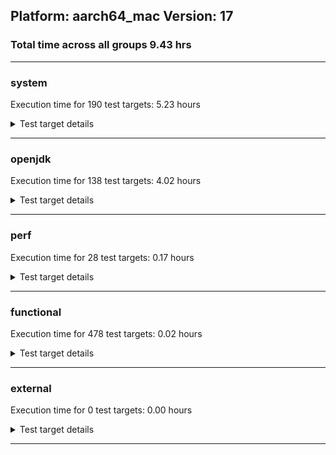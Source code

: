 ## Platform: aarch64_mac Version: 17 
### Total time across all groups 9.43 hrs 
---

###  system
 Execution time for  190  test targets:  5.23  hours
<details><summary>Test target details</summary>

| Test Target Name | Time |
| --- | --- |
| MiniMix_aot_5m_0 | 682683.00  ms|
| TestJlmRemoteThreadAuth_1 | 663146.00  ms|
| TestJlmRemoteThreadAuth_0 | 659980.00  ms|
| TestJlmRemoteThreadNoAuth_1 | 654765.00  ms|
| TestJlmRemoteThreadNoAuth_0 | 652731.00  ms|
| TestJlmRemoteMemoryAuth_1 | 631299.00  ms|
| TestJlmRemoteMemoryAuth_0 | 630401.00  ms|
| TestJlmRemoteClassAuth_0 | 629090.00  ms|
| TestJlmRemoteClassAuth_1 | 629042.00  ms|
| TestJlmRemoteMemoryNoAuth_1 | 627817.00  ms|
| TestJlmRemoteClassNoAuth_1 | 626971.00  ms|
| TestJlmRemoteMemoryNoAuth_0 | 626395.00  ms|
| TestJlmRemoteClassNoAuth_0 | 625348.00  ms|
| ConcurrentLoadTest_5m_1 | 348114.00  ms|
| ConcurrentLoadTest_5m_0 | 345622.00  ms|
| MiniMix_5m_1 | 342211.00  ms|
| MiniMix_5m_0 | 341269.00  ms|
| DBBLoadTest_5m_0 | 310836.00  ms|
| DBBLoadTest_5m_1 | 310746.00  ms|
| NioLoadTest_5m_0 | 310635.00  ms|
| NioLoadTest_5m_1 | 310329.00  ms|
| MauveMultiThrdLoad_5m_1 | 302961.00  ms|
| MauveMultiThrdLoad_5m_0 | 302907.00  ms|
| MauveSingleInvocLoad_HS_5m_0 | 302365.00  ms|
| MauveSingleInvocLoad_HS_5m_1 | 302327.00  ms|
| MauveSingleThrdLoad_HS_5m_1 | 302313.00  ms|
| MauveSingleThrdLoad_HS_5m_0 | 302293.00  ms|
| MathLoadTest_all_5m_1 | 302057.00  ms|
| MathLoadTest_autosimd_5m_0 | 301992.00  ms|
| LambdaLoadTest_HS_5m_0 | 301957.00  ms|
| MathLoadTest_all_5m_0 | 301955.00  ms|
| LangLoadTest_5m_1 | 301889.00  ms|
| MathLoadTest_bigdecimal_5m_0 | 301884.00  ms|
| LangLoadTest_5m_0 | 301877.00  ms|
| MathLoadTest_autosimd_5m_1 | 301862.00  ms|
| LambdaLoadTest_HS_5m_1 | 301851.00  ms|
| UtilLoadTest_5m_0 | 301839.00  ms|
| UtilLoadTest_5m_1 | 301817.00  ms|
| MathLoadTest_bigdecimal_5m_1 | 301816.00  ms|
| ClassLoadingTest_5m_0 | 301741.00  ms|
| ClassLoadingTest_5m_1 | 301708.00  ms|
| HCRLateAttachWorkload_previewEnabled_0 | 254469.00  ms|
| HCRLateAttachWorkload_previewEnabled_1 | 253963.00  ms|
| TestJlmRemoteNotifierProxyAuth_0 | 130670.00  ms|
| TestJlmRemoteNotifierProxyAuth_1 | 130156.00  ms|
| CLLoad_0 | 53568.00  ms|
| CLLoad_1 | 53366.00  ms|
| TestJlmRemoteThreadAuth_2 | 50413.00  ms|
| TestJlmRemoteThreadNoAuth_2 | 49885.00  ms|
| TestJlmRemoteMemoryAuth_2 | 48437.00  ms|
| TestJlmRemoteClassAuth_2 | 48287.00  ms|
| TestJlmRemoteMemoryNoAuth_2 | 48195.00  ms|
| TestJlmRemoteClassNoAuth_2 | 48130.00  ms|
| LockingLoadTest_1 | 31747.00  ms|
| LockingLoadTest_0 | 31737.00  ms|
| TestJlmLocal_0 | 27059.00  ms|
| ConcurrentLoadTest_5m_2 | 27029.00  ms|
| MiniMix_5m_2 | 26868.00  ms|
| TestJlmLocal_1 | 26835.00  ms|
| NioLoadTest_5m_2 | 24065.00  ms|
| DBBLoadTest_5m_2 | 23951.00  ms|
| MauveMultiThrdLoad_5m_2 | 23394.00  ms|
| MauveSingleThrdLoad_HS_5m_2 | 23311.00  ms|
| MauveSingleInvocLoad_HS_5m_2 | 23304.00  ms|
| ClassLoadingTest_5m_2 | 23274.00  ms|
| LambdaLoadTest_HS_5m_2 | 23271.00  ms|
| LangLoadTest_5m_2 | 23255.00  ms|
| MathLoadTest_autosimd_5m_2 | 23254.00  ms|
| UtilLoadTest_5m_2 | 23250.00  ms|
| MathLoadTest_bigdecimal_5m_2 | 23243.00  ms|
| MathLoadTest_all_5m_2 | 23232.00  ms|
| HCRLateAttachWorkload_previewEnabled_2 | 19551.00  ms|
| TestJlmRemoteNotifierProxyAuth_2 | 9985.00  ms|
| Jlink_ReqMod_0 | 7487.00  ms|
| ParallelStreamsLoadTest_HS_1 | 7257.00  ms|
| Jlink_ReqMod_1 | 7125.00  ms|
| ParallelStreamsLoadTest_HS_0 | 6949.00  ms|
| Jlink_AddMLimitM_1 | 5730.00  ms|
| Jlink_AddMLimitM_0 | 5700.00  ms|
| PatModImg_PlatMod_0 | 5498.00  ms|
| jcstress_SampleTestBench_0 | 5270.00  ms|
| PatModImg_Adv_0 | 4143.00  ms|
| CLLoad_2 | 4142.00  ms|
| UpgModPath_JarImg_0 | 4080.00  ms|
| PatModImg_AppMod_1 | 4078.00  ms|
| PatModImg_Unex_0 | 3992.00  ms|
| PatModImg_Unex_1 | 3975.00  ms|
| UpgModPath_JarImg_1 | 3967.00  ms|
| PatModImg_PlatMod_1 | 3934.00  ms|
| PatModImg_Adv_1 | 3929.00  ms|
| PatModImg_AppMod_0 | 3786.00  ms|
| UpgModPath_ExpImg_1 | 3610.00  ms|
| CLTestImg_1 | 3539.00  ms|
| UpgModPath_ExpImg_0 | 3519.00  ms|
| Jlink_GenOpt_0 | 3438.00  ms|
| CLTestImg_0 | 3347.00  ms|
| Jlink_GenOpt_1 | 3305.00  ms|
| CpMpJlink_1 | 3184.00  ms|
| CpMpJlink_0 | 3041.00  ms|
| UpgModPath_Jar_0 | 2945.00  ms|
| UpgModPath_Jar_1 | 2937.00  ms|
| UpgModPath_Exp_0 | 2671.00  ms|
| UpgModPath_Exp_1 | 2559.00  ms|
| LockingLoadTest_2 | 2486.00  ms|
| TestJlmLocal_2 | 2099.00  ms|
| AutoMod_Impl3_1 | 1751.00  ms|
| AutoMod2_1 | 1742.00  ms|
| CpMpModJar_0 | 1737.00  ms|
| AutoMod_Impl2_1 | 1688.00  ms|
| AutoMod_Impl1_1 | 1623.00  ms|
| SLTest_0 | 1611.00  ms|
| AutoMod1_1 | 1594.00  ms|
| AutoMod_Impl2_0 | 1578.00  ms|
| AutoMod_Impl1_0 | 1573.00  ms|
| AutoMod_Impl3_0 | 1568.00  ms|
| PatMod_AppMod_1 | 1568.00  ms|
| AutoMod1_0 | 1564.00  ms|
| AutoMod2_0 | 1556.00  ms|
| InternalAPIs_1 | 1544.00  ms|
| PatMod_Adv_1 | 1542.00  ms|
| PatMod_Adv_0 | 1538.00  ms|
| InternalAPIs_0 | 1535.00  ms|
| SLTest_1 | 1495.00  ms|
| CpMpModJar_1 | 1478.00  ms|
| PatMod_PlatMod_0 | 1422.00  ms|
| PatMod_AppMod_0 | 1407.00  ms|
| PatMod_Unex_1 | 1406.00  ms|
| PatMod_Unex_0 | 1403.00  ms|
| PatMod_PlatMod_1 | 1403.00  ms|
| CpMpModJar2_0 | 1204.00  ms|
| CpMpModJar3_1 | 1007.00  ms|
| CpMpModJar3_0 | 998.00  ms|
| CpMpModJar2_1 | 991.00  ms|
| CpMp_CpMp_0 | 968.00  ms|
| CpMp3_1 | 958.00  ms|
| CpMp_MP_1 | 958.00  ms|
| CpMp_MP_0 | 952.00  ms|
| CpMp3_0 | 946.00  ms|
| CpMp2_0 | 946.00  ms|
| CLTest_0 | 945.00  ms|
| CLTest_1 | 944.00  ms|
| CpMp_CpMp_1 | 942.00  ms|
| CpMp2_1 | 938.00  ms|
| ParallelStreamsLoadTest_HS_2 | 553.00  ms|
| Jlink_ReqMod_2 | 531.00  ms|
| Jlink_AddMLimitM_2 | 448.00  ms|
| MachineInfo_0 | 433.00  ms|
| PatModImg_Adv_2 | 327.00  ms|
| UpgModPath_JarImg_2 | 317.00  ms|
| PatModImg_PlatMod_2 | 308.00  ms|
| PatModImg_AppMod_2 | 306.00  ms|
| PatModImg_Unex_2 | 302.00  ms|
| UpgModPath_ExpImg_2 | 294.00  ms|
| Jlink_GenOpt_2 | 284.00  ms|
| CLTestImg_2 | 282.00  ms|
| CLTest_2 | 258.00  ms|
| CpMpJlink_2 | 253.00  ms|
| CpMp_CpMp_2 | 251.00  ms|
| UpgModPath_Jar_2 | 242.00  ms|
| UpgModPath_Exp_2 | 225.00  ms|
| AutoMod2_2 | 156.00  ms|
| AutoMod_Impl1_2 | 154.00  ms|
| AutoMod_Impl3_2 | 153.00  ms|
| AutoMod_Impl2_2 | 152.00  ms|
| InternalAPIs_2 | 152.00  ms|
| AutoMod1_2 | 152.00  ms|
| PatMod_Adv_2 | 149.00  ms|
| CpMpModJar_2 | 145.00  ms|
| PatMod_AppMod_2 | 141.00  ms|
| PatMod_Unex_2 | 140.00  ms|
| PatMod_PlatMod_2 | 139.00  ms|
| SLTest_2 | 135.00  ms|
| CpMpModJar3_2 | 111.00  ms|
| CpMp_MP_2 | 108.00  ms|
| CpMpModJar2_2 | 108.00  ms|
| CpMp2_2 | 107.00  ms|
| CpMp3_2 | 106.00  ms|
| CLStressLayers_1 | 74.00  ms|
| CLStressLayers_0 | 73.00  ms|
| CLStressLayers_2 | 71.00  ms|
| CLStressCRI_2 | 70.00  ms|
| ExplMod_1 | 63.00  ms|
| JdiTest_1 | 62.00  ms|
| JdiTest_2 | 62.00  ms|
| OAuthTest_0 | 61.00  ms|
| JdiTest_0 | 61.00  ms|
| ExplMod_0 | 61.00  ms|
| CLStressCRI_1 | 61.00  ms|
| CLStressCRI_0 | 60.00  ms|
| ExplMod_2 | 60.00  ms|
</details>

---

###  openjdk
 Execution time for  138  test targets:  4.02  hours
<details><summary>Test target details</summary>

| Test Target Name | Time |
| --- | --- |
| jdk_net_1 | 1247180.00  ms|
| jdk_net_0 | 1246824.00  ms|
| jdk_tools_0 | 870381.00  ms|
| jdk_tools_1 | 854923.00  ms|
| jvm_compiler_0 | 830623.00  ms|
| jvm_compiler_1 | 821067.00  ms|
| jdk_security3_1 | 573043.00  ms|
| jdk_security3_0 | 567970.00  ms|
| jdk_nio_0 | 407234.00  ms|
| jdk_nio_1 | 325765.00  ms|
| hotspot_custom_0 | 307538.00  ms|
| hotspot_custom_1 | 306912.00  ms|
| jdk_util_0 | 266126.00  ms|
| jdk_util_1 | 264979.00  ms|
| jdk_lang_0 | 219063.00  ms|
| jdk_lang_1 | 219011.00  ms|
| jdk_jdi_0 | 209741.00  ms|
| jdk_jdi_1 | 207527.00  ms|
| jdk_net_2 | 206952.00  ms|
| jdk_jfr_0 | 181119.00  ms|
| jdk_jfr_1 | 180758.00  ms|
| jdk_other_1 | 180465.00  ms|
| jdk_other_0 | 179454.00  ms|
| jdk_jmx_0 | 179276.00  ms|
| jdk_jmx_1 | 178909.00  ms|
| jdk_vector_0 | 172306.00  ms|
| jdk_vector_1 | 167413.00  ms|
| jdk_foreign_0 | 156546.00  ms|
| jdk_foreign_1 | 156375.00  ms|
| jdk_security1_0 | 143557.00  ms|
| jdk_security1_1 | 143155.00  ms|
| jvm_compiler_2 | 134766.00  ms|
| jdk_security4_1 | 126928.00  ms|
| jdk_security4_0 | 126106.00  ms|
| jdk_beans_0 | 106016.00  ms|
| jdk_tools_2 | 105726.00  ms|
| jdk_beans_1 | 103639.00  ms|
| jdk_rmi_0 | 100303.00  ms|
| jdk_rmi_1 | 100249.00  ms|
| jdk_nio_2 | 91805.00  ms|
| jdk_security3_2 | 88780.00  ms|
| jdk_management_0 | 75705.00  ms|
| jdk_management_1 | 72488.00  ms|
| jdk_time_1 | 69632.00  ms|
| jdk_time_0 | 69173.00  ms|
| jdk_security2_1 | 52450.00  ms|
| hotspot_custom_2 | 51241.00  ms|
| jdk_security2_0 | 45545.00  ms|
| jdk_text_0 | 42706.00  ms|
| jdk_text_1 | 42633.00  ms|
| jdk_io_1 | 41396.00  ms|
| jdk_io_0 | 40984.00  ms|
| jdk_instrument_1 | 39775.00  ms|
| jdk_instrument_0 | 39724.00  ms|
| jdk_jdi_2 | 34620.00  ms|
| jdk_other_2 | 29737.00  ms|
| jdk_jmx_2 | 29640.00  ms|
| jdk_jfr_2 | 29162.00  ms|
| jdk_vector_2 | 28014.00  ms|
| jdk_math_1 | 27089.00  ms|
| jdk_math_0 | 26391.00  ms|
| jdk_security1_2 | 23805.00  ms|
| jdk_custom_1 | 23424.00  ms|
| jdk_custom_0 | 23045.00  ms|
| jdk_security4_2 | 20733.00  ms|
| jdk_util_2 | 19519.00  ms|
| jdk11_tier1_buffer_1 | 17209.00  ms|
| jdk_beans_2 | 16959.00  ms|
| jdk_rmi_2 | 16663.00  ms|
| jdk11_tier1_buffer_0 | 16012.00  ms|
| jdk_lang_2 | 15762.00  ms|
| jdk11_tier1_cipher_2 | 15628.00  ms|
| jdk11_tier1_cipher_1 | 15479.00  ms|
| jdk_svc_sanity_0 | 15390.00  ms|
| jdk_svc_sanity_1 | 15147.00  ms|
| jdk11_tier1_cipher_0 | 15059.00  ms|
| jdk_security_infra_1 | 13634.00  ms|
| jdk_security_infra_0 | 13629.00  ms|
| jdk_management_2 | 12228.00  ms|
| jdk_foreign_2 | 11806.00  ms|
| runtime_nestmate_1 | 11656.00  ms|
| jdk_time_2 | 11522.00  ms|
| runtime_nestmate_0 | 11343.00  ms|
| jdk_build_0 | 10487.00  ms|
| jdk_build_1 | 10427.00  ms|
| jdk_foreign_native_0 | 9055.00  ms|
| jdk11_tier1_iso8859_0 | 9050.00  ms|
| jdk_native_sanity_0 | 8924.00  ms|
| jdk_native_sanity_1 | 8723.00  ms|
| jdk_lang_native_0 | 8520.00  ms|
| jdk_foreign_native_1 | 8227.00  ms|
| jdk11_tier1_iso8859_1 | 7943.00  ms|
| jdk_lang_native_1 | 7876.00  ms|
| jvm_native_sanity_0 | 7049.00  ms|
| jdk_security2_2 | 7028.00  ms|
| jdk_text_2 | 6719.00  ms|
| jdk_io_2 | 6545.00  ms|
| jdk_instrument_2 | 6419.00  ms|
| jvm_native_sanity_1 | 6359.00  ms|
| langtools_custom_0 | 4072.00  ms|
| jdk_custom_2 | 3639.00  ms|
| langtools_custom_1 | 3508.00  ms|
| jdk_security_infra_2 | 2151.00  ms|
| jdk_math_2 | 2064.00  ms|
| runtime_nestmate_2 | 1855.00  ms|
| jdk_build_2 | 1665.00  ms|
| jdk_svc_sanity_2 | 1422.00  ms|
| jdk_native_sanity_2 | 1310.00  ms|
| jdk11_tier1_buffer_2 | 1179.00  ms|
| jvm_native_sanity_2 | 980.00  ms|
| langtools_custom_2 | 607.00  ms|
| jdk_foreign_native_2 | 583.00  ms|
| jdk11_tier1_iso8859_2 | 560.00  ms|
| jdk_lang_native_2 | 552.00  ms|
| jdk_imageio_1 | 77.00  ms|
| jdk_imageio_2 | 77.00  ms|
| jdk_imageio_0 | 76.00  ms|
| jdk_sound_0 | 69.00  ms|
| jdk_awt_0 | 68.00  ms|
| jdk_jfc_demo_2 | 66.00  ms|
| jdk_sound_2 | 65.00  ms|
| jdk_jfc_demo_0 | 65.00  ms|
| jdk_awt_2 | 64.00  ms|
| jdk_swing_1 | 64.00  ms|
| jdk_2d_2 | 64.00  ms|
| jdk_awt_1 | 64.00  ms|
| jdk_swing_0 | 64.00  ms|
| jdk_swing_2 | 64.00  ms|
| jdk_client_sanity_1 | 63.00  ms|
| jdk_client_sanity_0 | 63.00  ms|
| jdk_2d_0 | 63.00  ms|
| jdk_sound_1 | 63.00  ms|
| jdk_2d_1 | 63.00  ms|
| jdk_jfc_demo_1 | 62.00  ms|
| jdk_client_sanity_2 | 62.00  ms|
| jdk_lang_native_win_2 | 41.00  ms|
| jdk_lang_native_win_1 | 41.00  ms|
| jdk_lang_native_win_0 | 41.00  ms|
</details>

---

###  perf
 Execution time for  28  test targets:  0.17  hours
<details><summary>Test target details</summary>

| Test Target Name | Time |
| --- | --- |
| renaissance-movie-lens_0 | 165513.00  ms|
| renaissance-als_0 | 65259.00  ms|
| renaissance-future-genetic_0 | 64554.00  ms|
| renaissance-fj-kmeans_0 | 58578.00  ms|
| renaissance-finagle-http_0 | 36702.00  ms|
| renaissance-mnemonics_0 | 32648.00  ms|
| renaissance-chi-square_0 | 31447.00  ms|
| renaissance-par-mnemonics_0 | 28418.00  ms|
| renaissance-dec-tree_0 | 27813.00  ms|
| renaissance-gauss-mix_0 | 27808.00  ms|
| renaissance-philosophers_0 | 24686.00  ms|
| renaissance-log-regression_0 | 20332.00  ms|
| renaissance-scala-kmeans_0 | 12609.00  ms|
| dacapo-h2_0 | 5016.00  ms|
| dacapo-jython_0 | 4938.00  ms|
| dacapo-xalan_0 | 2362.00  ms|
| dacapo-avrora_0 | 2344.00  ms|
| dacapo-fop_0 | 1877.00  ms|
| dacapo-sunflow_0 | 1593.00  ms|
| dacapo-pmd_0 | 1429.00  ms|
| dacapo-luindex_0 | 1036.00  ms|
| renaissance-db-shootout_0 | 71.00  ms|
| renaissance-akka-uct_0 | 61.00  ms|
| dacapo-tomcat_0 | 60.00  ms|
| dacapo-lusearch-fix_0 | 60.00  ms|
| renaissance-finagle-chirper_0 | 59.00  ms|
| renaissance-naive-bayes_0 | 59.00  ms|
| IdleMicrobenchmark_HS_0 | 40.00  ms|
</details>

---

###  functional
 Execution time for  478  test targets:  0.02  hours
<details><summary>Test target details</summary>

| Test Target Name | Time |
| --- | --- |
| MBCS_Tests_charsets_0 | 35546.00  ms|
| SecurityTests_0 | 2419.00  ms|
| IllegalAccessProtectedMethodTest_0 | 490.00  ms|
| Jep360Tests_0 | 483.00  ms|
| testXXArgumentTesting_0 | 426.00  ms|
| MBCS_Tests_language_tag_0 | 425.00  ms|
| MBCS_Tests_property_utf8_0 | 424.00  ms|
| MBCS_Tests_datetime_0 | 400.00  ms|
| Jep334Tests_0 | 375.00  ms|
| MBCS_Tests_datetime_formatter_0 | 360.00  ms|
| jsr292BootstrapTest_0 | 347.00  ms|
| RegularClassAndInterfaceFinalFieldTests_0 | 335.00  ms|
| Jep371Tests_0 | 334.00  ms|
| Jep384Tests_0 | 329.00  ms|
| StringIndentTests_0 | 320.00  ms|
| MBCS_Tests_new_jp_era_0 | 307.00  ms|
| cmdLineTester_getPid_0 | 294.00  ms|
| vmLifecyleTests_4 | 63.00  ms|
| vmLifecyleTests_5 | 62.00  ms|
| SyntheticGCWorkload_TestCase_0 | 61.00  ms|
| CloseScope0Tests_0 | 61.00  ms|
| vmLifecyleTests_3 | 61.00  ms|
| Jep397Tests_testSubClassOfSealedSuperFromDifferentPackageInSameNamedModule_0 | 61.00  ms|
| vmLifecyleTests_0 | 61.00  ms|
| Jep397Tests_0 | 61.00  ms|
| vmLifecyleTests_2 | 61.00  ms|
| vmLifecyleTests_1 | 60.00  ms|
| Jep397Tests_testSubClassOfSealedSuperFromDifferentPackageInSameUnamedModule_0 | 60.00  ms|
| Jep397Tests_testSubClassOfSealedSuperFromDifferentModule_0 | 60.00  ms|
| cmdLineTester_libpathTestRtfChild_0 | 59.00  ms|
| MBCS_Tests_record_Ja_JP_aix_0 | 43.00  ms|
| MBCS_Tests_Compiler_ja_JP_linux_0 | 42.00  ms|
| MBCS_Tests_codepage_ko_KR_linux_0 | 42.00  ms|
| testExample_0 | 41.00  ms|
| MBCS_Tests_compact_number_format_ja_JP_aix_0 | 41.00  ms|
| cmdLineTester_classesdbgddrext_zos_0 | 41.00  ms|
| MBCS_Tests_codepage_Ja_JP_aix_0 | 41.00  ms|
| MBCS_Tests_codepage_zh_TW_linux_0 | 41.00  ms|
| MBCS_Tests_switch_expressions_ko_KR_aix_0 | 40.00  ms|
| MBCS_Tests_codepage_zh_CN_linux_0 | 40.00  ms|
| MBCS_Tests_formatter_ZH_TW_aix_0 | 40.00  ms|
| MBCS_Tests_StAX_zh_CN_linux_0 | 40.00  ms|
| MBCS_Tests_pattern_matching_instanceof_zh_TW_linux_0 | 40.00  ms|
| MBCS_Tests_switch_expressions_ko_KR_linux_0 | 40.00  ms|
| MBCS_Tests_switch_expressions_KO_KR_aix_0 | 40.00  ms|
| MBCS_Tests_codepage_zh_CN_aix_0 | 40.00  ms|
| MBCS_Tests_pref_ja_JP_aix_0 | 40.00  ms|
| MBCS_Tests_pref_Zh_CN_aix_0 | 40.00  ms|
| MBCS_Tests_codepage_cn_windows_0 | 40.00  ms|
| MBCS_Tests_codepage_Zh_TW_aix_0 | 40.00  ms|
| MBCS_Tests_pref_zh_TW_aix_0 | 40.00  ms|
| MBCS_Tests_switch_expressions_windows_0 | 40.00  ms|
| MBCS_Tests_switch_expressions_JA_JP_aix_0 | 40.00  ms|
| MBCS_Tests_pref_ZH_CN_aix_0 | 40.00  ms|
| MBCS_Tests_nio_JA_JP_aix_0 | 40.00  ms|
| MBCS_Tests_Compiler_Zh_TW_aix_0 | 40.00  ms|
| MBCS_Tests_switch_expressions_zh_TW_linux_0 | 40.00  ms|
| MBCS_Tests_locale_matching_ZH_CN_aix_0 | 40.00  ms|
| MBCS_Tests_switch_expressions_Zh_CN_aix_0 | 40.00  ms|
| MBCS_Tests_urlclassloader_Zh_TW_aix_0 | 40.00  ms|
| MBCS_Tests_jaxp14_ko_KR_aix_0 | 40.00  ms|
| MBCS_Tests_i18n_KO_KR_aix_0 | 40.00  ms|
| MBCS_Tests_switch_expressions_ZH_TW_aix_0 | 40.00  ms|
| MBCS_Tests_file_zh_CN.aix_0 | 40.00  ms|
| MBCS_Tests_annotation_JA_JP_aix_0 | 40.00  ms|
| MBCS_Tests_pref_zh_CN_aix_0 | 40.00  ms|
| MBCS_Tests_switch_expressions_zh_TW_aix_0 | 40.00  ms|
| MBCS_Tests_compact_number_format_JA_JP_aix_0 | 40.00  ms|
| MBCS_Tests_regex_JA_JP_aix_0 | 40.00  ms|
| MBCS_Tests_Compiler_windows_0 | 40.00  ms|
| MBCS_Tests_urlclassloader_ja_JP_aix_0 | 40.00  ms|
| MBCS_Tests_regex_Zh_CN_aix_0 | 40.00  ms|
| MBCS_Tests_jaxp14_KO_KR_aix_0 | 40.00  ms|
| MBCS_Tests_pref_ko_KR_aix_0 | 40.00  ms|
| MBCS_Tests_coin_zh_TW_aix_0 | 40.00  ms|
| MBCS_Tests_pref_KO_KR_aix_0 | 40.00  ms|
| MBCS_Tests_Compiler_zh_TW_aix_0 | 40.00  ms|
| MBCS_Tests_Compiler_Ja_JP_aix_0 | 40.00  ms|
| MBCS_Tests_switch_expressions_zh_CN_aix_0 | 40.00  ms|
| MBCS_Tests_Compiler_ko_KR_linux_0 | 40.00  ms|
| MBCS_Tests_nio_ja_windows_0 | 40.00  ms|
| MBCS_Tests_pref_Zh_TW_aix_0 | 40.00  ms|
| MBCS_Tests_codepage_ZH_TW_aix_0 | 40.00  ms|
| MBCS_Tests_formatter_Ja_JP_aix_0 | 39.00  ms|
| MBCS_Tests_pattern_matching_instanceof_ZH_CN_aix_0 | 39.00  ms|
| MBCS_Tests_env_Zh_TW_aix_0 | 39.00  ms|
| MBCS_Tests_pattern_matching_instanceof_Zh_TW_aix_0 | 39.00  ms|
| MBCS_Tests_pref_Ja_JP_aix_0 | 39.00  ms|
| MBCS_Tests_urlclassloader_ko_windows_0 | 39.00  ms|
| MBCS_Tests_switch_expressions_Ja_JP_aix_0 | 39.00  ms|
| MBCS_Tests_i18n_ja_JP_aix_0 | 39.00  ms|
| MBCS_Tests_coin_zh_TW_linux_0 | 39.00  ms|
| MBCS_Tests_codepage_tw_windows_0 | 39.00  ms|
| MBCS_Tests_compact_number_format_ZH_CN_aix_0 | 39.00  ms|
| MBCS_Tests_sealed_classes_windows_0 | 39.00  ms|
| MBCS_Tests_Compiler_ZH_CN_aix_0 | 39.00  ms|
| MBCS_Tests_Compiler_zh_CN_aix_0 | 39.00  ms|
| MBCS_Tests_Compiler_ZH_TW_aix_0 | 39.00  ms|
| MBCS_Tests_urlclassloader_JA_JP_aix_0 | 39.00  ms|
| MBCS_Tests_unicode_aix_0 | 39.00  ms|
| MBCS_Tests_jdbc41_windows_0 | 39.00  ms|
| MBCS_Tests_env_Ja_JP_aix_0 | 39.00  ms|
| MBCS_Tests_formatter_tw_windows_0 | 39.00  ms|
| MBCS_Tests_env_zh_TW_linux_0 | 39.00  ms|
| MBCS_Tests_Compiler_Zh_CN_aix_0 | 39.00  ms|
| MBCS_Tests_urlclassloader_zh_TW_linux_0 | 39.00  ms|
| MBCS_Tests_pref_tw_windows_0 | 39.00  ms|
| MBCS_Tests_compact_number_format_windows_0 | 39.00  ms|
| MBCS_Tests_Compiler_ja_JP_aix_0 | 39.00  ms|
| MBCS_Tests_sealed_classes_zh_TW_linux_0 | 39.00  ms|
| MBCS_Tests_StAX_ZH_CN_aix_0 | 39.00  ms|
| MBCS_Tests_formatter_KO_KR_aix_0 | 39.00  ms|
| MBCS_Tests_jdbc41_ja_windows_0 | 39.00  ms|
| MBCS_Tests_IDN_ZH_CN_aix_0 | 39.00  ms|
| MBCS_Tests_coin_zh_CN_aix_0 | 39.00  ms|
| MBCS_Tests_codepage_ja_JP_linux_0 | 39.00  ms|
| MBCS_Tests_switch_expressions_ja_JP_linux_0 | 39.00  ms|
| MBCS_Tests_StAX_ko_KR_aix_0 | 39.00  ms|
| MBCS_Tests_nio_windows_0 | 39.00  ms|
| MBCS_Tests_codepage_ko_windows_0 | 39.00  ms|
| MBCS_Tests_switch_expressions_ZH_CN_aix_0 | 39.00  ms|
| MBCS_Tests_Compiler_zh_TW_linux_0 | 39.00  ms|
| MBCS_Tests_text_blocks_ja_JP_linux_0 | 39.00  ms|
| MBCS_Tests_formatter_JA_JP_aix_0 | 39.00  ms|
| MBCS_Tests_jaxp14_windows_0 | 39.00  ms|
| MBCS_Tests_codepage_ko_KR_aix_0 | 39.00  ms|
| MBCS_Tests_pref_cn_windows_0 | 39.00  ms|
| MBCS_Tests_annotation_ja_JP_linux_0 | 39.00  ms|
| MBCS_Tests_urlclassloader_Zh_CN_aix_0 | 39.00  ms|
| MBCS_Tests_codepage_ZH_CN_aix_0 | 39.00  ms|
| MBCS_Tests_i18n_ZH_TW_aix_0 | 39.00  ms|
| MBCS_Tests_IDN_zh_TW_linux_0 | 39.00  ms|
| MBCS_Tests_i18n_zh_CN_aix_0 | 39.00  ms|
| MBCS_Tests_jaxp14_zh_CN_aix_0 | 39.00  ms|
| MBCS_Tests_locale_matching_ko_windows_0 | 39.00  ms|
| MBCS_Tests_regex_zh_TW_linux_0 | 39.00  ms|
| MBCS_Tests_nio_Ja_JP_aix_0 | 39.00  ms|
| MBCS_Tests_StAX_cn_windows_0 | 39.00  ms|
| MBCS_Tests_Compiler_JA_JP_aix_0 | 39.00  ms|
| MBCS_Tests_pref_ja_windows_0 | 39.00  ms|
| MBCS_Tests_i18n_Ja_JP_aix_0 | 39.00  ms|
| MBCS_Tests_i18n_zh_TW_aix_0 | 39.00  ms|
| MBCS_Tests_pref_zh_TW_linux_0 | 39.00  ms|
| MBCS_Tests_i18n_Zh_TW_aix_0 | 39.00  ms|
| MBCS_Tests_jdbc41_zh_TW_linux_0 | 39.00  ms|
| MBCS_Tests_scanner_ko_windows_0 | 39.00  ms|
| MBCS_Tests_text_blocks_ZH_TW_aix_0 | 39.00  ms|
| MBCS_Tests_nio_ko_windows_0 | 39.00  ms|
| MBCS_Tests_regex_ZH_TW_aix_0 | 39.00  ms|
| MBCS_Tests_record_KO_KR_aix_0 | 39.00  ms|
| MBCS_Tests_annotation_zh_TW_aix_0 | 39.00  ms|
| MBCS_Tests_scanner_ja_windows_0 | 39.00  ms|
| MBCS_Tests_urlclassloader_cn_windows_0 | 39.00  ms|
| MBCS_Tests_urlclassloader_zh_CN_linux_0 | 39.00  ms|
| MBCS_Tests_Compiler_ko_KR_aix_0 | 39.00  ms|
| MBCS_Tests_IDN_KO_KR_aix_0 | 39.00  ms|
| MBCS_Tests_IDN_Zh_TW_aix_0 | 39.00  ms|
| MBCS_Tests_compact_number_format_Ja_JP_aix_0 | 39.00  ms|
| MBCS_Tests_text_blocks_JA_JP_aix_0 | 39.00  ms|
| MBCS_Tests_IDN_tw_windows_0 | 39.00  ms|
| MBCS_Tests_file_ja_windows_0 | 39.00  ms|
| MBCS_Tests_pattern_matching_instanceof_ZH_TW_aix_0 | 39.00  ms|
| MBCS_Tests_coin_zh_CN_linux_0 | 39.00  ms|
| MBCS_Tests_IDN_windows_0 | 39.00  ms|
| MBCS_Tests_i18n_zh_CN_linux_0 | 39.00  ms|
| MBCS_Tests_annotation_ko_KR_aix_0 | 39.00  ms|
| MBCS_Tests_jdbc41_ZH_TW_aix_0 | 39.00  ms|
| MBCS_Tests_env_KO_KR_aix_0 | 39.00  ms|
| MBCS_Tests_regex_cn_windows_0 | 39.00  ms|
| MBCS_Tests_coin_ko_KR_linux_0 | 39.00  ms|
| MBCS_Tests_coin_ja_windows_0 | 39.00  ms|
| MBCS_Tests_i18n_ko_KR_aix_0 | 39.00  ms|
| MBCS_Tests_IDN_zh_CN_linux_0 | 39.00  ms|
| MBCS_Tests_IDN_Ja_JP_aix_0 | 39.00  ms|
| MBCS_Tests_formatter_ko_KR_linux_0 | 39.00  ms|
| MBCS_Tests_text_blocks_zh_CN_aix_0 | 39.00  ms|
| MBCS_Tests_locale_matching_Ja_JP_aix_0 | 39.00  ms|
| MBCS_Tests_scanner_ZH_TW_aix_0 | 39.00  ms|
| MBCS_Tests_codepage_ja_windows_0 | 39.00  ms|
| MBCS_Tests_switch_expressions_Zh_TW_aix_0 | 39.00  ms|
| MBCS_Tests_locale_matching_zh_CN_linux_0 | 39.00  ms|
| MBCS_Tests_pattern_matching_instanceof_ko_KR_aix_0 | 39.00  ms|
| MBCS_Tests_coin_cn_windows_0 | 39.00  ms|
| MBCS_Tests_locale_matching_zh_CN_aix_0 | 39.00  ms|
| MBCS_Tests_codepage_KO_KR_aix_0 | 39.00  ms|
| MBCS_Tests_record_ko_KR_linux_0 | 39.00  ms|
| MBCS_Tests_urlclassloader_ko_KR_linux_0 | 39.00  ms|
| MBCS_Tests_locale_matching_ja_JP_aix_0 | 39.00  ms|
| MBCS_Tests_i18n_JA_JP_aix_0 | 39.00  ms|
| MBCS_Tests_annotation_Zh_TW_aix_0 | 39.00  ms|
| MBCS_Tests_scanner_zh_TW_linux_0 | 39.00  ms|
| MBCS_Tests_locale_matching_ZH_TW_aix_0 | 39.00  ms|
| MBCS_Tests_env_ko_KR_aix_0 | 39.00  ms|
| MBCS_Tests_jdbc41_ja_JP_aix_0 | 39.00  ms|
| MBCS_Tests_annotation_zh_CN_aix_0 | 39.00  ms|
| MBCS_Tests_codepage_windows_0 | 39.00  ms|
| MBCS_Tests_pattern_matching_instanceof_ja_JP_linux_0 | 39.00  ms|
| MBCS_Tests_regex_Zh_TW_aix_0 | 39.00  ms|
| MBCS_Tests_StAX_ko_windows_0 | 39.00  ms|
| MBCS_Tests_annotation_ZH_CN_aix_0 | 39.00  ms|
| MBCS_Tests_StAX_zh_CN_aix_0 | 39.00  ms|
| MBCS_Tests_pref_JA_JP_aix_0 | 39.00  ms|
| MBCS_Tests_codepoint_linux_0 | 39.00  ms|
| MBCS_Tests_regex_zh_TW_aix_0 | 39.00  ms|
| MBCS_Tests_nio_zh_TW_linux_0 | 39.00  ms|
| MBCS_Tests_pattern_matching_instanceof_Zh_CN_aix_0 | 39.00  ms|
| MBCS_Tests_regex_ja_JP_aix_0 | 39.00  ms|
| MBCS_Tests_IDN_Zh_CN_aix_0 | 39.00  ms|
| MBCS_Tests_annotation_Zh_CN_aix_0 | 39.00  ms|
| MBCS_Tests_record_JA_JP_aix_0 | 39.00  ms|
| MBCS_Tests_file_zh_TW.aix_0 | 39.00  ms|
| MBCS_Tests_Compiler_zh_CN_linux_0 | 39.00  ms|
| MBCS_Tests_scanner_ZH_CN_aix_0 | 39.00  ms|
| MBCS_Tests_formatter_ja_windows_0 | 39.00  ms|
| MBCS_Tests_regex_ko_windows_0 | 39.00  ms|
| MBCS_Tests_pref_windows_0 | 39.00  ms|
| MBCS_Tests_i18n_ko_KR_linux_0 | 39.00  ms|
| MBCS_Tests_regex_windows_0 | 39.00  ms|
| MBCS_Tests_urlclassloader_zh_TW_aix_0 | 39.00  ms|
| MBCS_Tests_compact_number_format_KO_KR_aix_0 | 39.00  ms|
| MBCS_Tests_urlclassloader_ZH_CN_aix_0 | 39.00  ms|
| MBCS_Tests_record_windows_0 | 39.00  ms|
| MBCS_Tests_pref_ZH_TW_aix_0 | 39.00  ms|
| MBCS_Tests_coin_ko_windows_0 | 39.00  ms|
| MBCS_Tests_scanner_tw_windows_0 | 39.00  ms|
| MBCS_Tests_StAX_zh_TW_aix_0 | 39.00  ms|
| MBCS_Tests_formatter_windows_0 | 39.00  ms|
| MBCS_Tests_codepoint_windows_0 | 39.00  ms|
| MBCS_Tests_scanner_zh_TW_aix_0 | 39.00  ms|
| MBCS_Tests_formatter_ko_windows_0 | 39.00  ms|
| MBCS_Tests_IDN_cn_windows_0 | 39.00  ms|
| MBCS_Tests_annotation_Ja_JP_aix_0 | 39.00  ms|
| MBCS_Tests_env_zh_CN_aix_0 | 39.00  ms|
| MBCS_Tests_annotation_zh_TW_linux_0 | 39.00  ms|
| MBCS_Tests_jdbc41_ZH_CN_aix_0 | 39.00  ms|
| MBCS_Tests_regex_Ja_JP_aix_0 | 39.00  ms|
| MBCS_Tests_scanner_ja_JP_aix_0 | 39.00  ms|
| MBCS_Tests_nio_zh_CN_aix_0 | 39.00  ms|
| MBCS_Tests_nio_ja_JP_aix_0 | 39.00  ms|
| MBCS_Tests_jaxp14_cn_windows_0 | 39.00  ms|
| MBCS_Tests_file_Zh_CN.aix_0 | 39.00  ms|
| MBCS_Tests_jdbc41_zh_CN_linux_0 | 39.00  ms|
| MBCS_Tests_jdbc41_ko_windows_0 | 39.00  ms|
| MBCS_Tests_file_ko_KR_linux_0 | 39.00  ms|
| MBCS_Tests_env_JA_JP_aix_0 | 39.00  ms|
| MBCS_Tests_StAX_ja_windows_0 | 39.00  ms|
| MBCS_Tests_sealed_classes_ZH_TW_aix_0 | 39.00  ms|
| MBCS_Tests_jdbc41_ko_KR_aix_0 | 39.00  ms|
| MBCS_Tests_jdbc41_Zh_CN_aix_0 | 39.00  ms|
| MBCS_Tests_sealed_classes_zh_CN_linux_0 | 39.00  ms|
| MBCS_Tests_jaxp14_ko_KR_linux_0 | 39.00  ms|
| MBCS_Tests_text_blocks_windows_0 | 39.00  ms|
| MBCS_Tests_jaxp14_Zh_TW_aix_0 | 39.00  ms|
| MBCS_Tests_file_ZH_TW.aix_0 | 39.00  ms|
| MBCS_Tests_codepage_Zh_CN_aix_0 | 39.00  ms|
| MBCS_Tests_env_ZH_CN_aix_0 | 39.00  ms|
| MBCS_Tests_switch_expressions_ja_JP_aix_0 | 39.00  ms|
| MBCS_Tests_regex_zh_CN_aix_0 | 39.00  ms|
| MBCS_Tests_IDN_ja_windows_0 | 39.00  ms|
| MBCS_Tests_locale_matching_ja_windows_0 | 39.00  ms|
| MBCS_Tests_coin_ZH_TW_aix_0 | 39.00  ms|
| MBCS_Tests_coin_ja_JP_aix_0 | 39.00  ms|
| MBCS_Tests_scanner_zh_CN_aix_0 | 39.00  ms|
| MBCS_Tests_i18n_zh_TW_linux_0 | 39.00  ms|
| MBCS_Tests_env_ja_JP_aix_0 | 39.00  ms|
| MBCS_Tests_jdbc41_cn_windows_0 | 39.00  ms|
| MBCS_Tests_IDN_zh_TW_aix_0 | 39.00  ms|
| MBCS_Tests_jdbc41_zh_CN_aix_0 | 39.00  ms|
| MBCS_Tests_compact_number_format_ko_KR_linux_0 | 39.00  ms|
| MBCS_Tests_scanner_windows_0 | 39.00  ms|
| MBCS_Tests_coin_Zh_TW_aix_0 | 39.00  ms|
| MBCS_Tests_annotation_ja_JP_aix_0 | 39.00  ms|
| MBCS_Tests_nio_Zh_TW_aix_0 | 39.00  ms|
| MBCS_Tests_sealed_classes_ja_JP_linux_0 | 39.00  ms|
| MBCS_Tests_text_blocks_ko_KR_aix_0 | 39.00  ms|
| MBCS_Tests_locale_matching_JA_JP_aix_0 | 39.00  ms|
| MBCS_Tests_IDN_JA_JP_aix_0 | 39.00  ms|
| MBCS_Tests_switch_expressions_zh_CN_linux_0 | 39.00  ms|
| MBCS_Tests_IDN_zh_CN_aix_0 | 39.00  ms|
| MBCS_Tests_record_zh_TW_aix_0 | 39.00  ms|
| MBCS_Tests_jaxp14_Zh_CN_aix_0 | 39.00  ms|
| MBCS_Tests_scanner_JA_JP_aix_0 | 39.00  ms|
| MBCS_Tests_text_blocks_ko_KR_linux_0 | 39.00  ms|
| MBCS_Tests_Compiler_KO_KR_aix_0 | 39.00  ms|
| MBCS_Tests_urlclassloader_Ja_JP_aix_0 | 39.00  ms|
| MBCS_Tests_env_windows_0 | 39.00  ms|
| MBCS_Tests_pattern_matching_instanceof_zh_CN_aix_0 | 39.00  ms|
| MBCS_Tests_StAX_KO_KR_aix_0 | 39.00  ms|
| MBCS_Tests_nio_ja_JP_linux_0 | 39.00  ms|
| MBCS_Tests_sealed_classes_JA_JP_aix_0 | 39.00  ms|
| MBCS_Tests_jaxp14_ko_windows_0 | 39.00  ms|
| MBCS_Tests_coin_KO_KR_aix_0 | 39.00  ms|
| MBCS_Tests_scanner_Ja_JP_aix_0 | 39.00  ms|
| MBCS_Tests_record_zh_CN_linux_0 | 39.00  ms|
| MBCS_Tests_text_blocks_Zh_CN_aix_0 | 39.00  ms|
| MBCS_Tests_scanner_Zh_CN_aix_0 | 39.00  ms|
| MBCS_Tests_jaxp14_zh_CN_linux_0 | 39.00  ms|
| MBCS_Tests_pattern_matching_instanceof_windows_0 | 39.00  ms|
| MBCS_Tests_compact_number_format_Zh_TW_aix_0 | 39.00  ms|
| MBCS_Tests_scanner_ko_KR_linux_0 | 39.00  ms|
| MBCS_Tests_formatter_cn_windows_0 | 39.00  ms|
| MBCS_Tests_i18n_Zh_CN_aix_0 | 39.00  ms|
| MBCS_Tests_i18n_ja_JP_linux_0 | 39.00  ms|
| MBCS_Tests_urlclassloader_ZH_TW_aix_0 | 39.00  ms|
| MBCS_Tests_pref_ja_JP_linux_0 | 39.00  ms|
| MBCS_Tests_file_Ja_JP.aix_0 | 39.00  ms|
| MBCS_Tests_IDN_ja_JP_linux_0 | 39.00  ms|
| MBCS_Tests_coin_tw_windows_0 | 39.00  ms|
| MBCS_Tests_jdbc41_JA_JP_aix_0 | 39.00  ms|
| MBCS_Tests_pref_ko_windows_0 | 39.00  ms|
| MBCS_Tests_codepage_zh_TW_aix_0 | 39.00  ms|
| MBCS_Tests_file_cn_windows_0 | 39.00  ms|
| MBCS_Tests_formatter_zh_CN_aix_0 | 39.00  ms|
| MBCS_Tests_jaxp14_ja_windows_0 | 39.00  ms|
| MBCS_Tests_coin_windows_0 | 39.00  ms|
| MBCS_Tests_jdbc41_ja_JP_linux_0 | 39.00  ms|
| MBCS_Tests_nio_zh_TW_aix_0 | 39.00  ms|
| MBCS_Tests_codepoint_aix_0 | 39.00  ms|
| MBCS_Tests_IDN_ko_KR_linux_0 | 39.00  ms|
| MBCS_Tests_codepage_JA_JP_aix_0 | 39.00  ms|
| MBCS_Tests_IDN_ja_JP_aix_0 | 39.00  ms|
| MBCS_Tests_nio_tw_windows_0 | 39.00  ms|
| MBCS_Tests_record_ko_KR_aix_0 | 39.00  ms|
| MBCS_Tests_annotation_ZH_TW_aix_0 | 39.00  ms|
| MBCS_Tests_compact_number_format_ko_KR_aix_0 | 39.00  ms|
| MBCS_Tests_text_blocks_zh_TW_aix_0 | 39.00  ms|
| MBCS_Tests_pattern_matching_instanceof_Ja_JP_aix_0 | 39.00  ms|
| MBCS_Tests_annotation_windows_0 | 39.00  ms|
| MBCS_Tests_compact_number_format_zh_TW_linux_0 | 39.00  ms|
| MBCS_Tests_env_ZH_TW_aix_0 | 39.00  ms|
| MBCS_Tests_i18n_windows_0 | 39.00  ms|
| MBCS_Tests_locale_matching_Zh_TW_aix_0 | 39.00  ms|
| MBCS_Tests_coin_Ja_JP_aix_0 | 39.00  ms|
| MBCS_Tests_sealed_classes_KO_KR_aix_0 | 39.00  ms|
| MBCS_Tests_codepage_ja_JP_aix_0 | 39.00  ms|
| MBCS_Tests_urlclassloader_ja_windows_0 | 39.00  ms|
| MBCS_Tests_file_KO_KR.aix_0 | 39.00  ms|
| MBCS_Tests_text_blocks_Ja_JP_aix_0 | 39.00  ms|
| MBCS_Tests_file_ko_KR.aix_0 | 39.00  ms|
| MBCS_Tests_text_blocks_KO_KR_aix_0 | 39.00  ms|
| MBCS_Tests_formatter_zh_TW_aix_0 | 39.00  ms|
| MBCS_Tests_record_ZH_CN_aix_0 | 39.00  ms|
| MBCS_Tests_nio_zh_CN_linux_0 | 39.00  ms|
| MBCS_Tests_StAX_JA_JP_aix_0 | 39.00  ms|
| MBCS_Tests_scanner_ja_JP_linux_0 | 39.00  ms|
| MBCS_Tests_file_zh_CN_linux_0 | 39.00  ms|
| MBCS_Tests_regex_ja_JP_linux_0 | 39.00  ms|
| MBCS_Tests_urlclassloader_windows_0 | 39.00  ms|
| MBCS_Tests_jdbc41_tw_windows_0 | 39.00  ms|
| MBCS_Tests_text_blocks_ja_JP_aix_0 | 39.00  ms|
| MBCS_Tests_jaxp14_zh_TW_linux_0 | 39.00  ms|
| MBCS_Tests_record_ZH_TW_aix_0 | 39.00  ms|
| MBCS_Tests_pattern_matching_instanceof_zh_CN_linux_0 | 39.00  ms|
| MBCS_Tests_file_ZH_CN.aix_0 | 39.00  ms|
| MBCS_Tests_jdbc41_KO_KR_aix_0 | 39.00  ms|
| MBCS_Tests_i18n_ZH_CN_aix_0 | 39.00  ms|
| MBCS_Tests_StAX_ZH_TW_aix_0 | 39.00  ms|
| MBCS_Tests_env_zh_CN_linux_0 | 39.00  ms|
| MBCS_Tests_text_blocks_ZH_CN_aix_0 | 39.00  ms|
| MBCS_Tests_file_ko_windows_0 | 39.00  ms|
| MBCS_Tests_StAX_windows_0 | 39.00  ms|
| MBCS_Tests_text_blocks_Zh_TW_aix_0 | 39.00  ms|
| MBCS_Tests_locale_matching_KO_KR_aix_0 | 39.00  ms|
| MBCS_Tests_annotation_zh_CN_linux_0 | 39.00  ms|
| MBCS_Tests_formatter_ZH_CN_aix_0 | 39.00  ms|
| MBCS_Tests_coin_Zh_CN_aix_0 | 39.00  ms|
| MBCS_Tests_urlclassloader_ko_KR_aix_0 | 39.00  ms|
| MBCS_Tests_locale_matching_ko_KR_aix_0 | 39.00  ms|
| MBCS_Tests_locale_matching_ja_JP_linux_0 | 39.00  ms|
| MBCS_Tests_nio_ZH_CN_aix_0 | 39.00  ms|
| MBCS_Tests_locale_matching_ko_KR_linux_0 | 39.00  ms|
| MBCS_Tests_record_zh_CN_aix_0 | 39.00  ms|
| MBCS_Tests_regex_zh_CN_linux_0 | 39.00  ms|
| MBCS_Tests_jdbc41_ko_KR_linux_0 | 39.00  ms|
| MBCS_Tests_nio_Zh_CN_aix_0 | 39.00  ms|
| MBCS_Tests_formatter_ja_JP_aix_0 | 39.00  ms|
| MBCS_Tests_file_ja_JP_linux_0 | 39.00  ms|
| MBCS_Tests_nio_ko_KR_linux_0 | 39.00  ms|
| MBCS_Tests_jaxp14_ZH_CN_aix_0 | 39.00  ms|
| MBCS_Tests_urlclassloader_KO_KR_aix_0 | 39.00  ms|
| MBCS_Tests_annotation_ko_KR_linux_0 | 39.00  ms|
| MBCS_Tests_locale_matching_cn_windows_0 | 39.00  ms|
| MBCS_Tests_record_zh_TW_linux_0 | 39.00  ms|
| MBCS_Tests_jdbc41_Ja_JP_aix_0 | 39.00  ms|
| MBCS_Tests_sealed_classes_ZH_CN_aix_0 | 39.00  ms|
| MBCS_Tests_jaxp14_zh_TW_aix_0 | 39.00  ms|
| MBCS_Tests_env_Zh_CN_aix_0 | 39.00  ms|
| MBCS_Tests_regex_ja_windows_0 | 39.00  ms|
| MBCS_Tests_file_zh_TW_linux_0 | 39.00  ms|
| MBCS_Tests_coin_ko_KR_aix_0 | 39.00  ms|
| MBCS_Tests_scanner_ko_KR_aix_0 | 39.00  ms|
| MBCS_Tests_pref_ko_KR_linux_0 | 39.00  ms|
| MBCS_Tests_formatter_ja_JP_linux_0 | 39.00  ms|
| MBCS_Tests_regex_ko_KR_aix_0 | 39.00  ms|
| MBCS_Tests_StAX_Zh_TW_aix_0 | 39.00  ms|
| MBCS_Tests_jaxp14_JA_JP_aix_0 | 39.00  ms|
| MBCS_Tests_file_ja_JP.aix_0 | 39.00  ms|
| MBCS_Tests_compact_number_format_zh_CN_linux_0 | 39.00  ms|
| MBCS_Tests_nio_ZH_TW_aix_0 | 39.00  ms|
| MBCS_Tests_formatter_ko_KR_aix_0 | 39.00  ms|
| MBCS_Tests_StAX_tw_windows_0 | 39.00  ms|
| MBCS_Tests_compact_number_format_ZH_TW_aix_0 | 39.00  ms|
| MBCS_Tests_scanner_KO_KR_aix_0 | 39.00  ms|
| MBCS_Tests_pattern_matching_instanceof_zh_TW_aix_0 | 39.00  ms|
| MBCS_Tests_jaxp14_ja_JP_aix_0 | 39.00  ms|
| MBCS_Tests_locale_matching_windows_0 | 39.00  ms|
| MBCS_Tests_regex_ZH_CN_aix_0 | 39.00  ms|
| MBCS_Tests_urlclassloader_tw_windows_0 | 39.00  ms|
| MBCS_Tests_jdbc41_Zh_TW_aix_0 | 39.00  ms|
| MBCS_Tests_coin_ja_JP_linux_0 | 39.00  ms|
| MBCS_Tests_jaxp14_ja_JP_linux_0 | 39.00  ms|
| MBCS_Tests_regex_ko_KR_linux_0 | 39.00  ms|
| MBCS_Tests_locale_matching_Zh_CN_aix_0 | 39.00  ms|
| MBCS_Tests_nio_ko_KR_aix_0 | 39.00  ms|
| MBCS_Tests_formatter_zh_CN_linux_0 | 39.00  ms|
| MBCS_Tests_unicode_linux_0 | 39.00  ms|
| MBCS_Tests_compact_number_format_zh_TW_aix_0 | 39.00  ms|
| MBCS_Tests_file_JA_JP.aix_0 | 39.00  ms|
| MBCS_Tests_compact_number_format_zh_CN_aix_0 | 39.00  ms|
| MBCS_Tests_StAX_Zh_CN_aix_0 | 39.00  ms|
| MBCS_Tests_annotation_KO_KR_aix_0 | 39.00  ms|
| MBCS_Tests_record_Zh_TW_aix_0 | 39.00  ms|
| MBCS_Tests_unicode_windows_0 | 39.00  ms|
| MBCS_Tests_regex_KO_KR_aix_0 | 39.00  ms|
| MBCS_Tests_sealed_classes_zh_TW_aix_0 | 39.00  ms|
| MBCS_Tests_pattern_matching_instanceof_KO_KR_aix_0 | 39.00  ms|
| MBCS_Tests_file_tw_windows_0 | 39.00  ms|
| MBCS_Tests_compact_number_format_ja_JP_linux_0 | 39.00  ms|
| MBCS_Tests_text_blocks_zh_CN_linux_0 | 39.00  ms|
| MBCS_Tests_compact_number_format_Zh_CN_aix_0 | 39.00  ms|
| MBCS_Tests_locale_matching_tw_windows_0 | 39.00  ms|
| MBCS_Tests_scanner_Zh_TW_aix_0 | 39.00  ms|
| MBCS_Tests_sealed_classes_Zh_TW_aix_0 | 39.00  ms|
| MBCS_Tests_formatter_zh_TW_linux_0 | 39.00  ms|
| MBCS_Tests_nio_cn_windows_0 | 39.00  ms|
| MBCS_Tests_pattern_matching_instanceof_ko_KR_linux_0 | 39.00  ms|
| MBCS_Tests_locale_matching_zh_TW_linux_0 | 39.00  ms|
| MBCS_Tests_pattern_matching_instanceof_ja_JP_aix_0 | 39.00  ms|
| MBCS_Tests_pattern_matching_instanceof_JA_JP_aix_0 | 39.00  ms|
| MBCS_Tests_coin_ZH_CN_aix_0 | 39.00  ms|
| MBCS_Tests_urlclassloader_zh_CN_aix_0 | 39.00  ms|
| MBCS_Tests_pref_zh_CN_linux_0 | 39.00  ms|
| MBCS_Tests_sealed_classes_Zh_CN_aix_0 | 39.00  ms|
| MBCS_Tests_IDN_ZH_TW_aix_0 | 39.00  ms|
| MBCS_Tests_env_ja_JP_linux_0 | 39.00  ms|
| MBCS_Tests_IDN_ko_KR_aix_0 | 39.00  ms|
| MBCS_Tests_file_windows_0 | 39.00  ms|
| MBCS_Tests_record_ja_JP_aix_0 | 39.00  ms|
| MBCS_Tests_locale_matching_zh_TW_aix_0 | 39.00  ms|
| MBCS_Tests_sealed_classes_zh_CN_aix_0 | 39.00  ms|
| MBCS_Tests_record_Zh_CN_aix_0 | 39.00  ms|
| MBCS_Tests_jaxp14_tw_windows_0 | 39.00  ms|
| MBCS_Tests_scanner_cn_windows_0 | 39.00  ms|
| MBCS_Tests_formatter_Zh_TW_aix_0 | 39.00  ms|
| MBCS_Tests_regex_tw_windows_0 | 39.00  ms|
| MBCS_Tests_sealed_classes_Ja_JP_aix_0 | 39.00  ms|
| MBCS_Tests_jdbc41_zh_TW_aix_0 | 39.00  ms|
| MBCS_Tests_scanner_zh_CN_linux_0 | 39.00  ms|
| MBCS_Tests_jaxp14_Ja_JP_aix_0 | 39.00  ms|
| MBCS_Tests_formatter_Zh_CN_aix_0 | 39.00  ms|
| MBCS_Tests_sealed_classes_ko_KR_aix_0 | 39.00  ms|
| MBCS_Tests_coin_JA_JP_aix_0 | 39.00  ms|
| MBCS_Tests_env_ko_KR_linux_0 | 39.00  ms|
| MBCS_Tests_StAX_Ja_JP_aix_0 | 39.00  ms|
| MBCS_Tests_text_blocks_zh_TW_linux_0 | 39.00  ms|
| MBCS_Tests_urlclassloader_ja_JP_linux_0 | 39.00  ms|
| MBCS_Tests_IDN_ko_windows_0 | 39.00  ms|
| MBCS_Tests_StAX_ja_JP_linux_0 | 39.00  ms|
| MBCS_Tests_StAX_ja_JP_aix_0 | 39.00  ms|
| MBCS_Tests_record_ja_JP_linux_0 | 39.00  ms|
| MBCS_Tests_nio_KO_KR_aix_0 | 39.00  ms|
| MBCS_Tests_sealed_classes_ko_KR_linux_0 | 39.00  ms|
| MBCS_Tests_env_zh_TW_aix_0 | 39.00  ms|
| MBCS_Tests_StAX_zh_TW_linux_0 | 38.00  ms|
| MBCS_Tests_jaxp14_ZH_TW_aix_0 | 38.00  ms|
| MBCS_Tests_file_Zh_TW.aix_0 | 38.00  ms|
| MBCS_Tests_sealed_classes_ja_JP_aix_0 | 38.00  ms|
| MBCS_Tests_StAX_ko_KR_linux_0 | 38.00  ms|
</details>

---

###  external
 Execution time for  0  test targets:  0.00  hours
<details><summary>Test target details</summary>

| Test Target Name | Time |
| --- | --- |
</details>

---

